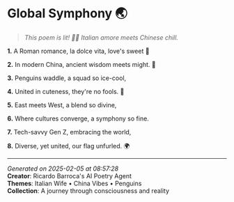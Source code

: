 # Global Symphony 🌏

> *This poem is lit! 🥰😍 Italian amore meets Chinese chill.*

**1.** A Roman romance, la dolce vita, love's sweet 🍕


**2.** In modern China, ancient wisdom meets might. 🏯


**3.** Penguins waddle, a squad so ice-cool,


**4.** United in cuteness, they're no fools. 🐧


**5.** East meets West, a blend so divine,


**6.** Where cultures converge, a symphony so fine.


**7.** Tech-savvy Gen Z, embracing the world,


**8.** Diverse, yet united, our flag unfurled. 🌍



---

*Generated on 2025-02-05 at 08:57:28*  
**Creator**: Ricardo Barroca's AI Poetry Agent  
**Themes**: Italian Wife • China Vibes • Penguins  
**Collection**: A journey through consciousness and reality